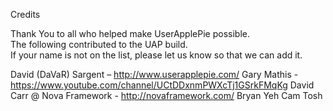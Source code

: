 Credits

Thank You to all who helped make UserApplePie possible.  
The following contributed to the UAP build.  
If your name is not on the list, please let us know so that we can add it.  

David (DaVaR) Sargent – http://www.userapplepie.com/
Gary Mathis - https://www.youtube.com/channel/UCtDDxnmPWXcTj1GSrkFMqKg
David Carr @ Nova Framework - http://novaframework.com/
Bryan Yeh
Cam Tosh
